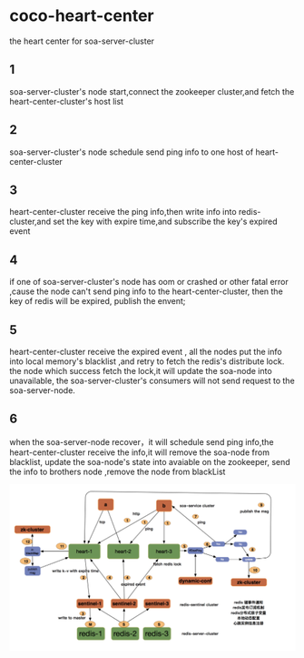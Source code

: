 # coco-heart-center
the heart center for soa-server-cluster
## 1 
   soa-server-cluster's node start,connect the zookeeper cluster,and fetch the heart-center-cluster's host list
   
## 2 
   soa-server-cluster's node schedule send ping info to one host of heart-center-cluster
   
## 3 
   heart-center-cluster receive the ping info,then write info into redis-cluster,and set the key with expire time,and subscribe the key's expired event
   
## 4 
   if one of soa-server-cluster's node has oom or crashed or other fatal error ,cause the node can't send ping info to the heart-center-cluster, then the key of redis will be expired, publish the envent;
   
## 5 
   heart-center-cluster receive the expired event , all the nodes put the info into local memory's blacklist ,and retry to fetch the redis's distribute lock. the node which success
fetch the lock,it will update the soa-node into unavailable, the soa-server-cluster's consumers will not send request to the soa-server-node.

## 6 
   when the soa-server-node recover，it will schedule send ping info,the heart-center-cluster receive the info,it will remove the soa-node from blacklist, update the soa-node's state into avaiable on the zookeeper, send the info to brothers node ,remove the node from blackList

 ![image](https://github.com/netboynb/coco-heart-center/blob/master/heart-center-framework.jpeg)
